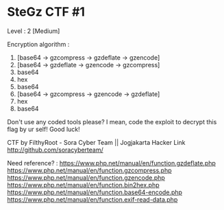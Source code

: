 # SteGz CTF #1
Level : 2 [Medium]

Encryption algorithm :
1. [base64 -> gzcompress -> gzdeflate  -> gzencode]
2. [base64 -> gzdeflate  -> gzencode   -> gzcompress]
3. base64
4. hex
5. base64
6. [base64 -> gzcompress -> gzencode   -> gzdeflate]
7. hex
8. base64

Don't use any coded tools please?
I mean, code the exploit to decrypt this flag by ur self!
Good luck!

CTF by FilthyRoot - Sora Cyber Team || Jogjakarta Hacker Link
http://github.com/soracyberteam/

Need reference? : 
https://www.php.net/manual/en/function.gzdeflate.php
https://www.php.net/manual/en/function.gzcompress.php
https://www.php.net/manual/en/function.gzencode.php
https://www.php.net/manual/en/function.bin2hex.php
https://www.php.net/manual/en/function.base64-encode.php
https://www.php.net/manual/en/function.exif-read-data.php
